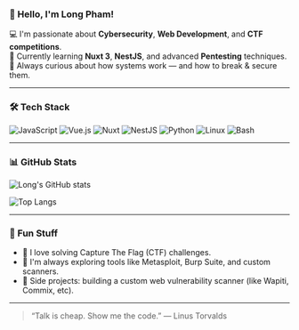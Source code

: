 ### 👋 Hello, I'm Long Pham!

💻 I'm passionate about **Cybersecurity**, **Web Development**, and **CTF competitions**.  
🌱 Currently learning **Nuxt 3**, **NestJS**, and advanced **Pentesting** techniques.  
🚀 Always curious about how systems work — and how to break & secure them.  

---

### 🛠️ Tech Stack

![JavaScript](https://img.shields.io/badge/-JavaScript-F7DF1E?style=flat-square&logo=javascript&logoColor=black)
![Vue.js](https://img.shields.io/badge/-Vue.js-4FC08D?style=flat-square&logo=vue.js&logoColor=white)
![Nuxt](https://img.shields.io/badge/-Nuxt-00DC82?style=flat-square&logo=nuxt.js&logoColor=white)
![NestJS](https://img.shields.io/badge/-NestJS-E0234E?style=flat-square&logo=nestjs&logoColor=white)
![Python](https://img.shields.io/badge/-Python-3776AB?style=flat-square&logo=python&logoColor=white)
![Linux](https://img.shields.io/badge/-Linux-FCC624?style=flat-square&logo=linux&logoColor=black)
![Bash](https://img.shields.io/badge/-Bash-4EAA25?style=flat-square&logo=gnu-bash&logoColor=white)

---

### 📊 GitHub Stats

![Long's GitHub stats](https://github-readme-stats.vercel.app/api?username=LongPhamplus&show_icons=true&theme=tokyonight)

![Top Langs](https://github-readme-stats.vercel.app/api/top-langs/?username=LongPhamplus&layout=compact&theme=tokyonight)

---

### 🧩 Fun Stuff

- 🔐 I love solving Capture The Flag (CTF) challenges.
- 🧠 I'm always exploring tools like Metasploit, Burp Suite, and custom scanners.
- 🎯 Side projects: building a custom web vulnerability scanner (like Wapiti, Commix, etc).

---

> “Talk is cheap. Show me the code.” — Linus Torvalds

